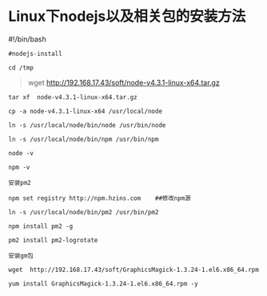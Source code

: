 # Linux下nodejs以及相关包的安装方法

#!/bin/bash

    #nodejs-install

    cd /tmp

>wget http://192.168.17.43/soft/node-v4.3.1-linux-x64.tar.gz

    tar xf  node-v4.3.1-linux-x64.tar.gz

    cp -a node-v4.3.1-linux-x64 /usr/local/node

    ln -s /usr/local/node/bin/node /usr/bin/node

    ln -s /usr/local/node/bin/npm /usr/bin/npm

    node -v
    
    npm -v
    
    安装pm2
    
    npm set registry http://npm.hzins.com    ##修改npm源
    
    ln -s /usr/local/node/bin/pm2 /usr/bin/pm2
    
    npm install pm2 -g
    
    pm2 install pm2-logrotate
    
    安装gm包
    
    wget  http://192.168.17.43/soft/GraphicsMagick-1.3.24-1.el6.x86_64.rpm
    
    yum install GraphicsMagick-1.3.24-1.el6.x86_64.rpm -y